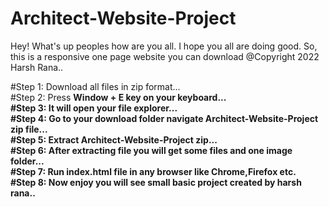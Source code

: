 # Architect-Website-Project
Hey! What's up peoples how are you all. I hope you all are doing good. So, this is a responsive one page website you can download @Copyright 2022 Harsh Rana..

#Step 1: Download all files in zip format...<br>
#Step 2: Press <b>Window + E<b> key on your keyboard...<br>
#Step 3: It will open your file explorer...<br>
#Step 4: Go to your download folder navigate <b>Architect-Website-Project</b> zip file...<br>
#Step 5: Extract <b>Architect-Website-Project</b> zip...<br>
#Step 6: After extracting file you will get some files and one image folder...<br>
#Step 7: Run index.html file in any browser like Chrome,Firefox etc.<br>
#Step 8: Now enjoy you will see small basic project created by harsh rana..
